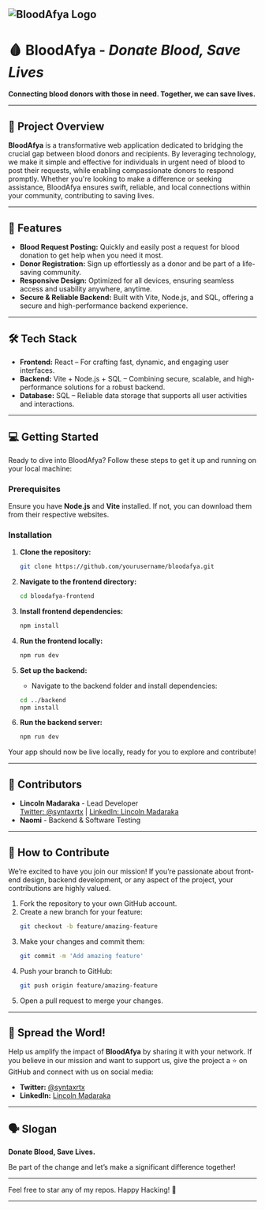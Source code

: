 ![BloodAfya Logo](assets/BIGLOGO.png)
---

# 🩸 **BloodAfya** - *Donate Blood, Save Lives*

**Connecting blood donors with those in need. Together, we can save lives.**

---

## 🚀 Project Overview

**BloodAfya** is a transformative web application dedicated to bridging the crucial gap between blood donors and recipients. By leveraging technology, we make it simple and effective for individuals in urgent need of blood to post their requests, while enabling compassionate donors to respond promptly. Whether you're looking to make a difference or seeking assistance, BloodAfya ensures swift, reliable, and local connections within your community, contributing to saving lives.

---

## 🌟 Features

- **Blood Request Posting:** Quickly and easily post a request for blood donation to get help when you need it most.
- **Donor Registration:** Sign up effortlessly as a donor and be part of a life-saving community.
- **Responsive Design:** Optimized for all devices, ensuring seamless access and usability anywhere, anytime.
- **Secure & Reliable Backend:** Built with Vite, Node.js, and SQL, offering a secure and high-performance backend experience.

---

## 🛠 Tech Stack

- **Frontend:** React – For crafting fast, dynamic, and engaging user interfaces.
- **Backend:** Vite + Node.js + SQL – Combining secure, scalable, and high-performance solutions for a robust backend.
- **Database:** SQL – Reliable data storage that supports all user activities and interactions.

---

## 💻 Getting Started

Ready to dive into BloodAfya? Follow these steps to get it up and running on your local machine:

### Prerequisites

Ensure you have **Node.js** and **Vite** installed. If not, you can download them from their respective websites.

### Installation

1. **Clone the repository:**
    ```bash
    git clone https://github.com/yourusername/bloodafya.git
    ```

2. **Navigate to the frontend directory:**
    ```bash
    cd bloodafya-frontend
    ```

3. **Install frontend dependencies:**
    ```bash
    npm install
    ```

4. **Run the frontend locally:**
    ```bash
    npm run dev
    ```

5. **Set up the backend:**
    - Navigate to the backend folder and install dependencies:
    ```bash
    cd ../backend
    npm install
    ```

6. **Run the backend server:**
    ```bash
    npm run dev
    ```

Your app should now be live locally, ready for you to explore and contribute!

---

## 👥 Contributors

- **Lincoln Madaraka** - Lead Developer  
  [Twitter: @syntaxrtx](https://twitter.com/syntaxrtx) | [LinkedIn: Lincoln Madaraka](https://www.linkedin.com/in/lincolnmadaraka/)
- **Naomi** - Backend & Software Testing

---

## 🎯 How to Contribute

We’re excited to have you join our mission! If you’re passionate about front-end design, backend development, or any aspect of the project, your contributions are highly valued.

1. Fork the repository to your own GitHub account.
2. Create a new branch for your feature:
    ```bash
    git checkout -b feature/amazing-feature
    ```
3. Make your changes and commit them:
    ```bash
    git commit -m 'Add amazing feature'
    ```
4. Push your branch to GitHub:
    ```bash
    git push origin feature/amazing-feature
    ```
5. Open a pull request to merge your changes.

---

## 📣 Spread the Word!

Help us amplify the impact of **BloodAfya** by sharing it with your network. If you believe in our mission and want to support us, give the project a ⭐ on GitHub and connect with us on social media:

- **Twitter:** [@syntaxrtx](https://twitter.com/syntaxrtx)
- **LinkedIn:** [Lincoln Madaraka](https://www.linkedin.com/in/lincolnmadaraka/)

---

## 🗣 Slogan

**Donate Blood, Save Lives.**

Be part of the change and let’s make a significant difference together!

---

Feel free to star any of my repos. Happy Hacking! 🚀

---

